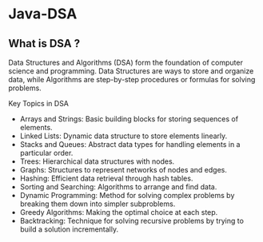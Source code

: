 # Java-DSA
## What is DSA ?

Data Structures and Algorithms (DSA) form the foundation of computer science and programming. Data Structures are ways to store and organize data, while Algorithms are step-by-step procedures or formulas for solving problems.

Key Topics in DSA

- Arrays and Strings: Basic building blocks for storing sequences of elements.
- Linked Lists: Dynamic data structure to store elements linearly.
- Stacks and Queues: Abstract data types for handling elements in a particular order.
- Trees: Hierarchical data structures with nodes.
- Graphs: Structures to represent networks of nodes and edges.
- Hashing: Efficient data retrieval through hash tables.
- Sorting and Searching: Algorithms to arrange and find data.
- Dynamic Programming: Method for solving complex problems by breaking them down into simpler subproblems.
- Greedy Algorithms: Making the optimal choice at each step.
- Backtracking: Technique for solving recursive problems by trying to build a solution incrementally.
